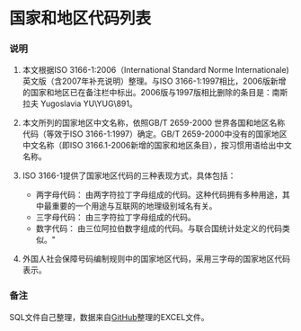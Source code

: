 # 国家和地区代码列表                         

### 说明

1. 本文根据ISO 3166-1:2006（International Standard Norme Internationale) 英文版（含2007年补充说明）整理。与ISO 3166-1:1997相比，2006版新增的国家和地区已在备注栏中标出。2006版与1997版相比删除的条目是：南斯拉夫 Yugoslavia YU\YUG\891。                       
2. 本文所列的国家地区中文名称，依照GB/T 2659-2000 世界各国和地区名称代码（等效于ISO 3166-1:1997）确定。GB/T 2659-2000中没有的国家地区中文名称（即ISO 3166.1-2006新增的国家和地区条目），按习惯用语给出中文名称。                       

3. ISO 3166-1提供了国家地区代码的三种表现方式，具体包括：
    * 两字母代码： 由两字符拉丁字母组成的代码。这种代码拥有多种用途，其中最重要的一个用途与互联网的地理级别域名有关。
    * 三字母代码： 由三字符拉丁字母组成的代码。 
    * 数字代码： 由三位阿拉伯数字组成的代码。与联合国统计处定义的代码类似。"                      
4. 外国人社会保障号码编制规则中的国家地区代码，采用三字母的国家地区代码表示。

###  备注

SQL文件自己整理，数据来自[GitHub](https://github.com/unit-studio/manual/blob/37c063f844d1d027760ac7eb2f063c55e4d84509/DataBaseRecords/BasicData/Country.md)整理的EXCEL文件。
